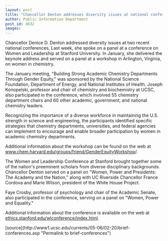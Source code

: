 ```yaml
---
layout: post
title: "Chancellor Denton addresses diversity issues at national conferences"
author: Public Information Department
post_id: 4632
images:
---
```


<a name="content" id="content"></a>
<p>
  Chancellor Denice D. Denton addressed diversity issues at two recent national conferences. Last week, she spoke on a panel at a conference on Women and Leadership at Stanford University. In January, she delivered the keynote address and served on a panel at a workshop in Arlington, Virginia, on women in chemistry.
</p>
<p>
  The January meeting, "Building Strong Academic Chemistry Departments Through Gender Equity," was sponsored by the National Science Foundation, Department of Energy, and National Institutes of Health. Joseph Konopelski, professor and chair of chemistry and biochemistry at UCSC, also participated in the conference, which involved 55 chemistry department chairs and 60 other academic, government, and national chemistry leaders.
</p>
<p>
  Recognizing the importance of a diverse workforce in maintaining the U.S. strength in science and engineering, the participants identified specific strategies that chemistry departments, universities, and federal agencies can implement to encourage and enable broader participation by women in academic chemistry departments.
</p>
<p>
  Additional information about the workshop can be found on the web at <a href="http://www.chem.harvard.edu/groups/friend/GenderEquityWorkshop">www.chem.harvard.edu/groups/friend/GenderEquityWorkshop</a>/.
</p>
<p>
  The Women and Leadership Conference at Stanford brought together some of the nation's preeminent scholars from diverse disciplinary backgrounds. Chancellor Denton served on a panel on "Women, Power and Presidents: The Academy and the Nation," along with UC Riverside Chancellor France Cordova and Marie Wilson, president of the White House Project.
</p>
<p>
  Faye Crosby, professor of psychology and chair of the Academic Senate, also participated in the conference, serving on a panel on "Women, Power and Equality."
</p>
<p>
  Additional information about the conference is available on the web at <a href="http://ethics.stanford.edu/wlconference/index.html">ethics.stanford.edu/wlconference/index.html</a>.
</p>
[source](http://www1.ucsc.edu/currents/05-06/02-20/brief-conferences.asp "Permalink to brief-conferences")
